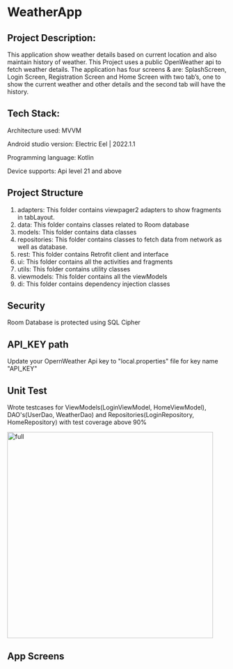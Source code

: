 # WeatherApp

Project Description:
--------------------
This application show weather details based on current location and also maintain history of weather.
This Project uses a public OpenWeather api to fetch weather details.
The application has four screens & are: SplashScreen, Login Screen, Registration Screen and Home
Screen with two tab’s, one to show the current weather and other details and the second tab will
have the history.

Tech Stack:
-----------
Architecture used: MVVM

Android studio version: Electric Eel | 2022.1.1

Programming language: Kotlin

Device supports: Api level 21 and above

Project Structure
-----------------
1) adapters: This folder contains viewpager2 adapters to show fragments in tabLayout.
2) data: This folder contains classes related to Room database
3) models: This folder contains data classes
4) repositories: This folder contains classes to fetch data from network as well as database.
5) rest: This folder contains Retrofit client and interface
6) ui: This folder contains all the activities and fragments
7) utils: This folder contains utility classes
8) viewmodels: This folder contains all the viewModels
9) di: This folder contains dependency injection classes


Security
---------
Room Database is protected using SQL Cipher

API_KEY path
-------------
Update your OpernWeather Api key to "local.properties" file for key name "API_KEY"

Unit Test
---------
Wrote testcases for ViewModels(LoginViewModel, HomeViewModel), DAO's(UserDao, WeatherDao) and Repositories(LoginRepository, HomeRepository) with test coverage above 90%

<img width="473" alt="full" src="https://user-images.githubusercontent.com/126142203/221539309-6544680d-0495-4aec-ac9f-97210e35e7c4.png">

App Screens
-------------

